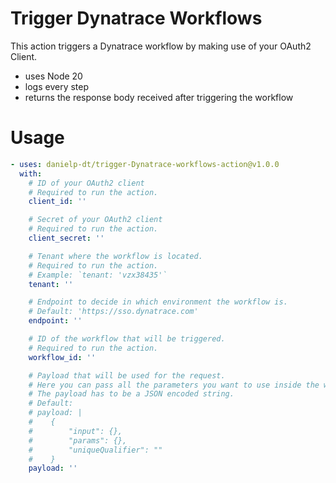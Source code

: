 # Trigger Dynatrace Workflows

This action triggers a Dynatrace workflow by making use of your OAuth2 Client.

- uses Node 20
- logs every step
- returns the response body received after triggering the workflow

# Usage

<!-- start usage -->

```yaml
- uses: danielp-dt/trigger-Dynatrace-workflows-action@v1.0.0
  with:
    # ID of your OAuth2 client
    # Required to run the action.
    client_id: ''

    # Secret of your OAuth2 client
    # Required to run the action.
    client_secret: ''

    # Tenant where the workflow is located.
    # Required to run the action.
    # Example: `tenant: 'vzx38435'`
    tenant: ''

    # Endpoint to decide in which environment the workflow is.
    # Default: 'https://sso.dynatrace.com'
    endpoint: ''

    # ID of the workflow that will be triggered.
    # Required to run the action.
    workflow_id: ''

    # Payload that will be used for the request.
    # Here you can pass all the parameters you want to use inside the workflow.
    # The payload has to be a JSON encoded string.
    # Default:
    # payload: |
    #    {
    #        "input": {},
    #        "params": {},
    #        "uniqueQualifier": ""
    #    }
    payload: ''
```

<!-- end usage -->
